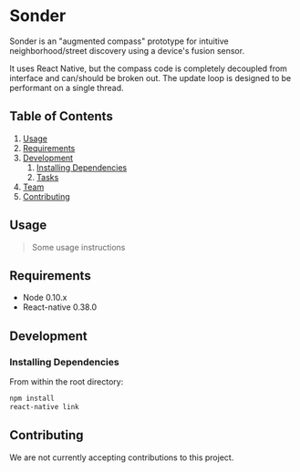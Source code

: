 # Sonder

Sonder is an "augmented compass"  prototype for intuitive neighborhood/street discovery using a device's fusion sensor.

It uses React Native, but the compass code is completely decoupled from interface and can/should be broken out. The update loop is designed to be performant on a single thread.

## Table of Contents

1. [Usage](#usage)
1. [Requirements](#requirements)
1. [Development](#development)
    1. [Installing Dependencies](#installing-dependencies)
    1. [Tasks](#tasks)
1. [Team](#team)
1. [Contributing](#contributing)

## Usage

> Some usage instructions

## Requirements

- Node 0.10.x
- React-native 0.38.0

## Development

### Installing Dependencies

From within the root directory:

```sh
npm install
react-native link
```

## Contributing

We are not  currently accepting contributions to this project.
